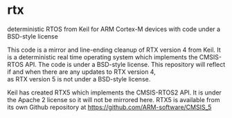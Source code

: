# rtx
deterministic RTOS from Keil for ARM Cortex-M devices with code under a BSD-style license


This code is a mirror and line-ending cleanup of RTX version 4 from Keil.
It is a deterministic real time operating system which implements the CMSIS-RTOS API.
The code is under a BSD-style license.
This repository will reflect if and when there are any updates to RTX version 4,\
as RTX version 5 is not under a BSD-style license.

Keil has created RTX5 which implements the CMSIS-RTOS2 API.
It is under the Apache 2 license so it will not be mirrored here.
RTX5 is available from its own Github repository at
https://github.com/ARM-software/CMSIS_5
